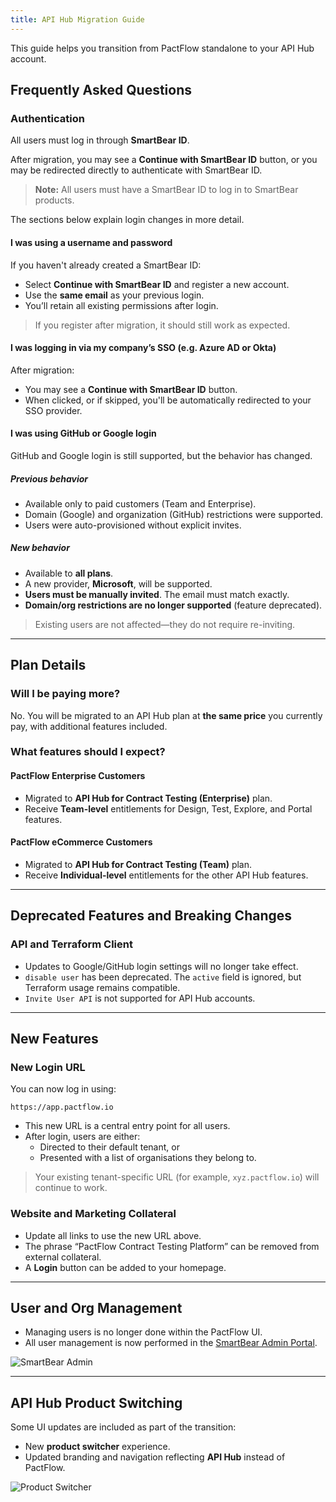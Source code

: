 ```yaml
---
title: API Hub Migration Guide
---
```


This guide helps you transition from PactFlow standalone to your API Hub account.

## Frequently Asked Questions

### Authentication

All users must log in through **SmartBear ID**.

After migration, you may see a **Continue with SmartBear ID** button, or you may be redirected directly to authenticate with SmartBear ID.

> **Note:** All users must have a SmartBear ID to log in to SmartBear products.

The sections below explain login changes in more detail.

#### I was using a username and password

If you haven't already created a SmartBear ID:

- Select **Continue with SmartBear ID** and register a new account.
- Use the **same email** as your previous login.
- You’ll retain all existing permissions after login.

> If you register after migration, it should still work as expected.

#### I was logging in via my company’s SSO (e.g. Azure AD or Okta)

After migration:

- You may see a **Continue with SmartBear ID** button.
- When clicked, or if skipped, you'll be automatically redirected to your SSO provider.

#### I was using GitHub or Google login

GitHub and Google login is still supported, but the behavior has changed.

##### Previous behavior

- Available only to paid customers (Team and Enterprise).
- Domain (Google) and organization (GitHub) restrictions were supported.
- Users were auto-provisioned without explicit invites.

##### New behavior

- Available to **all plans**.
- A new provider, **Microsoft**, will be supported.
- **Users must be manually invited**. The email must match exactly.
- **Domain/org restrictions are no longer supported** (feature deprecated).

> Existing users are not affected—they do not require re-inviting.

---

## Plan Details

### Will I be paying more?

No. You will be migrated to an API Hub plan at **the same price** you currently pay, with additional features included.

### What features should I expect?

#### PactFlow Enterprise Customers

- Migrated to **API Hub for Contract Testing (Enterprise)** plan.
- Receive **Team-level** entitlements for Design, Test, Explore, and Portal features.

#### PactFlow eCommerce Customers

- Migrated to **API Hub for Contract Testing (Team)** plan.
- Receive **Individual-level** entitlements for the other API Hub features.

---

## Deprecated Features and Breaking Changes

### API and Terraform Client

- Updates to Google/GitHub login settings will no longer take effect.
- `disable user` has been deprecated. The `active` field is ignored, but Terraform usage remains compatible.
- `Invite User API` is not supported for API Hub accounts.

---

## New Features

### New Login URL

You can now log in using:

```
https://app.pactflow.io
```

- This new URL is a central entry point for all users.
- After login, users are either:
  - Directed to their default tenant, or
  - Presented with a list of organisations they belong to.

> Your existing tenant-specific URL (for example, `xyz.pactflow.io`) will continue to work.

### Website and Marketing Collateral

- Update all links to use the new URL above.
- The phrase “PactFlow Contract Testing Platform” can be removed from external collateral.
- A **Login** button can be added to your homepage.

---

## User and Org Management

- Managing users is no longer done within the PactFlow UI.
- All user management is now performed in the [SmartBear Admin Portal](https://support.smartbear.com/api-hub/docs/en/api-hub-administration-management/adding-and-managing-users.html#adding-and-managing-users).

![SmartBear Admin](/ui/apihub/migration-smartbear-admin.png)

---

## API Hub Product Switching

Some UI updates are included as part of the transition:

- New **product switcher** experience.
- Updated branding and navigation reflecting **API Hub** instead of PactFlow.

![Product Switcher](/ui/apihub/migration-product-switcher.png)
